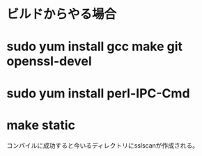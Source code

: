 # ビルドからやる場合
# sudo yum install gcc make git openssl-devel
# sudo yum install perl-IPC-Cmd
# make static
コンパイルに成功すると今いるディレクトリにsslscanが作成される。
